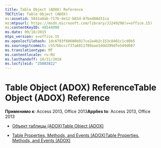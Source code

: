 ```yaml
---
title: Table Object (ADOX) Reference
TOCTitle: Table Object (ADOX)
ms:assetid: 5841a0ab-717b-4e12-b85d-87be480d31ca
ms:mtpsurl: https://msdn.microsoft.com/library/JJ249298(v=office.15)
ms:contentKeyID: 48544990
ms.date: 09/18/2015
mtps_version: v=office.15
ms.openlocfilehash: 1dc6793f60600b917ce2a4b2c153c8401c1cd0b5
ms.sourcegitcommit: c557bbcccf37a6011f89aae1ddd399dfe549d087
ms.translationtype: MT
ms.contentlocale: ru-RU
ms.lasthandoff: 10/31/2018
ms.locfileid: "25883822"
---
```

# <a name="table-object-adox-reference"></a><span data-ttu-id="9dc93-102">Table Object (ADOX) Reference</span><span class="sxs-lookup"><span data-stu-id="9dc93-102">Table Object (ADOX) Reference</span></span>


<span data-ttu-id="9dc93-103">**Применимо к**: Access 2013, Office 2013</span><span class="sxs-lookup"><span data-stu-id="9dc93-103">**Applies to**: Access 2013, Office 2013</span></span>



  - [<span data-ttu-id="9dc93-104">Объект таблицы (ADOX)</span><span class="sxs-lookup"><span data-stu-id="9dc93-104">Table Object (ADOX)</span></span>](table-object-adox.md)

  - [<span data-ttu-id="9dc93-105">Table Properties, Methods, and Events (ADOX)</span><span class="sxs-lookup"><span data-stu-id="9dc93-105">Table Properties, Methods, and Events (ADOX)</span></span>](table-properties-methods-and-events-adox.md)


